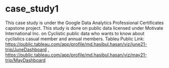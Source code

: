 # case_study1
This case study is under the Google Data Analytics Professional Certificates capstone project. This study is done on public data licensed under Motivate International Inc. on Cyclistic public data who wants to know about cyclistics casual member and annual members.
Tableu Public Link: https://public.tableau.com/app/profile/md.hasibul.hasan/viz/june21-trip/JuneDashboard , https://public.tableau.com/app/profile/md.hasibul.hasan/viz/may21-trip/MayDashboard
